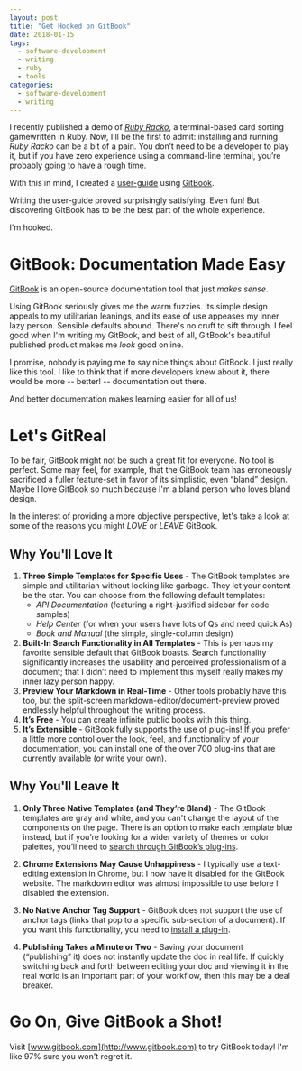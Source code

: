 ```yaml
---
layout: post
title: "Get Hooked on GitBook"
date: 2018-01-15
tags:
  - software-development
  - writing
  - ruby
  - tools
categories:
  - software-development
  - writing
---
```


I recently published a demo of *[Ruby Racko](https://github.com/bethanyvwatson/racko)*, a terminal-based card sorting gamewritten in Ruby. Now, I’ll be the first to admit: installing and running *Ruby Racko* can be a bit of a pain. You don’t need to be a developer to play it, but if you have zero experience using a command-line terminal, you’re probably going to have a rough time. 

With this in mind, I created a [user-guide](https://bethanyvwatson.gitbooks.io/ruby-racko/content) using [GitBook](http://www.gitbook.com).

Writing the user-guide proved surprisingly satisfying. Even fun! But discovering GitBook has to be the best part of the whole experience.

I'm hooked.

# GitBook: Documentation Made Easy

[GitBook](https://www.gitbook.com) is an open-source documentation tool that just *makes sense*. 

 Using GitBook seriously gives me the warm fuzzies. Its simple design appeals to my utilitarian leanings, and its ease of use appeases my inner lazy person. Sensible defaults abound. There's no cruft to sift through. I feel good when I'm writing my GitBook, and best of all, GitBook's beautiful published product makes me *look* good online.

I promise, nobody is paying me to say nice things about GitBook. I just really like this tool. I like to think that if more developers knew about it, there would be more -- better! -- documentation out there. 

And better documentation makes learning easier for all of us!


# Let's GitReal
To be fair, GitBook might not be such a great fit for everyone. No tool is perfect. Some may feel, for example, that the GitBook team has erroneously sacrificed a fuller feature-set in favor of its simplistic, even “bland” design. Maybe I love GitBook so much because I'm a bland person who loves bland design. 

In the interest of providing a more objective perspective, let's take a look at some of the reasons you might *LOVE* or *LEAVE* GitBook.

## Why You'll Love It
1.  **Three Simple Templates for Specific Uses** -
  The GitBook templates are simple and utilitarian without looking like garbage. They let your content be the star. You can choose from the following default templates:
    *  *API Documentation* (featuring a right-justified sidebar for code samples)
    *  *Help Center* (for when your users have lots of Qs and need quick As)
    *  *Book and Manual* (the simple, single-column design)
2.  **Built-In Search Functionality in All Templates** -
This is perhaps my favorite sensible default that GitBook boasts. Search functionality significantly increases the usability and perceived professionalism of a document; that I didn’t need to implement this myself really makes my inner lazy person happy.
3. **Preview Your Markdown in Real-Time** -
Other tools probably have this too, but the split-screen markdown-editor/document-preview proved endlessly helpful throughout the writing process.
4. **It’s Free** -
You can create infinite public books with this thing.
5. **It’s Extensible** -
GitBook fully supports the use of plug-ins! If you prefer a little more control over the look, feel, and functionality of your documentation, you can install one of the over 700 plug-ins that are currently available (or write your own). 


## Why You'll Leave It
1.  **Only Three Native Templates (and They’re Bland)** -
The GitBook templates are gray and white, and you can't change the layout of the components on the page. There is an option to make each template blue instead, but if you’re looking for a wider variety of themes or color palettes, you’ll need to [search through GitBook’s plug-ins](https://plugins.gitbook.com/browse?q=theme).

2.  **Chrome Extensions May Cause Unhappiness** -
I typically use a text-editing extension in Chrome, but I now have it disabled for the GitBook website. The markdown editor was almost impossible to use before I disabled the extension.
 
3.  **No Native Anchor Tag Support** -
GitBook does not support the use of anchor tags (links that pop to a specific sub-section of a document). If you want this functionality, you need to [install a plug-in](https://plugins.gitbook.com/browse?q=anchor).

4.  **Publishing Takes a Minute or Two** -
Saving your document (“publishing” it) does not instantly update the doc in real life. If quickly switching back and forth between editing your doc and viewing it in the real world is an important part of your workflow, then this may be a deal breaker.

# Go On, Give GitBook a Shot!

Visit [www.gitbook.com](http://www.gitbook.com) to try GitBook today! I'm like 97% sure you won't regret it. 



